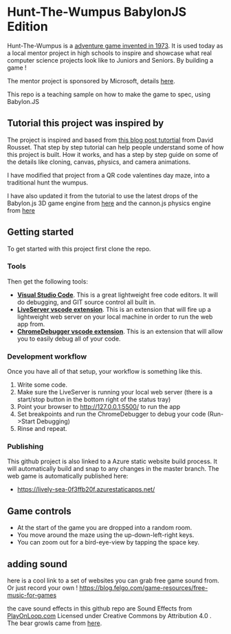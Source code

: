 # Hunt-The-Wumpus BabylonJS Edition

Hunt-The-Wumpus is a [adventure game invented in 1973](https://en.wikipedia.org/wiki/Hunt_the_Wumpus).   It is used today as a local mentor project in high schools to inspire and showcase what real computer science projects look like to Juniors and Seniors.  By building a game !

The mentor project is sponsored by Microsoft, details [here](http://aka.ms/wumpus/).

This repo is a teaching sample on how to make the game to spec, using Babylon.JS

## Tutorial this project was inspired by

The project is inspired and based from [this blog post tutortial](https://docs.microsoft.com/en-us/archive/blogs/davrous/coding4fun-tutorial-creating-a-3d-webgl-procedural-qrcode-maze-with-babylon-js) from David Rousset.    That step by step tutorial can help people understand some of how this project is built.   How it works, and has a step by step guide on some of the details like cloning, canvas, physics, and camera animations.

I have modified that project from a QR code valentines day maze, into a traditional hunt the wumpus.

I have also updated it from the tutorial to use the latest drops of the Babylon.js 3D game engine from [here](https://github.com/BabylonJS/Babylon.js) and the cannon.js physics engine from [here](https://github.com/schteppe/cannon.js/)

## Getting started

To get started with this project first clone the repo.

### Tools
Then get the following tools:

  - [**Visual Studio Code**](https://code.visualstudio.com/).  This is a great lightweight free code editors. It will do debugging, and GIT source control all built in.
  - [**LiveServer vscode extension**](https://marketplace.visualstudio.com/items?itemName=ritwickdey.LiveServer).   This is an extension that will fire up a lightweight web server on your local machine in order to run the web app from.
  - [**ChromeDebugger vscode extension**](https://marketplace.visualstudio.com/items?itemName=msjsdiag.debugger-for-chrome).  This is an extension that will allow you to easily debug all of your code.

### Development workflow
Once you have all of that setup, your workflow is something like this.

  1. Write some code.
  2. Make sure the LiveServer is running your local web server (there is a start/stop button in the bottom right of the status tray)
  3. Point your browser to http://127.0.0.1:5500/ to run the app
  4. Set breakpoints and run the ChromeDebugger to debug your code (Run->Start Debugging)
  5. Rinse and repeat.

### Publishing
This github project is also linked to a Azure static website build process.  It will automatically build and snap to any changes in the master branch.   The web game is automatically published here:

 - https://lively-sea-0f3ffb20f.azurestaticapps.net/

## Game controls

 - At the start of the game you are dropped into a random room.
 - You move around the maze using the up-down-left-right keys.   
 - You can zoom out for a bird-eye-view by tapping the space key.

## adding sound

here is a cool link to a set of websites you can grab free game sound from.   Or just record your own !   https://blog.felgo.com/game-resources/free-music-for-games 

the cave sound effects in this github repo are Sound Effects from [PlayOnLoop.com](https://www.playonloop.com/sound-effects-for-videos/)
Licensed under Creative Commons by Attribution 4.0 .   The bear growls came from [here](https://www.freesfx.co.uk/Category/Bears/511).